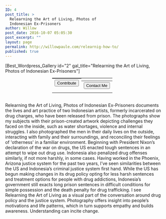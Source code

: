 ```yaml
---
ID: 4
post_title: >
  Relearning the Art of Living, Photos of
  Indonesian Ex-Prisoners
author: Willow
post_date: 2016-10-07 05:05:30
post_excerpt: ""
layout: page
permalink: http://willowpaule.com/relearnig-how-to/
published: true
---
```

[Best_Wordpress_Gallery id="2" gal_title="Relearning the Art of Living, Photos of Indonesian Ex-Prisoners"]
<table style="width: 40%; margin: 0 auto; margin-top: 0px;">
<tbody>
<tr>
<th style="display: inline-block;"><form action="https://www.paypal.com/cgi-bin/webscr" method="post" target="_blank"><input name="cmd" type="hidden" value="_s-xclick" /><input name="hosted_button_id" type="hidden" value="E3ATMCWXJ4WUU" /><input style="display: none; margin: 0 auto;" alt="PayPal - The safer, easier way to pay online!" name="submit" type="image" /><button class="btn-lg">Contribute</button></form></th>
<th style="display: inline-block;"><a href="http://willowpaule.com/contact/"><button class="btn-lg">Contact Me</button></a></th>
</tr>
</tbody>
</table>
&nbsp;

Relearning the Art of Living, Photos of Indonesian Ex-Prisoners documents the lives and art practice of two Indonesian artists, formerly incarcerated on drug charges, who have been released from prison. The photographs show my subjects with their prison-created artwork depicting challenges they faced on the inside, such as water shortages, violence and internal struggles. I also photographed the men in their daily lives on the outside, interacting with family and their surroundings, and reconciling their feelings of 'otherness' in a familiar environment.
Beginning with President Nixon’s declaration of the war on drugs, the US enacted tough sentences in an attempt to wipe out drug use. Indonesia also penalized drug offenses similarly, if not more harshly, in some cases. Having worked in the Phoenix, Arizona justice system for the past two years, I’ve seen similarities between the US and Indonesia’s criminal justice system first hand. While the US has begun making changes in its drug policy opting for less harsh sentences and treatment options for people with drug addictions, Indonesia’s government still exacts long prison sentences in difficult conditions for simple possession and the death penalty for drug trafficking.
I see Relearning the Art of Living as a visual part of the conversation around drug policy and the justice system. Photography offers insight into people’s motivations and life patterns, which in turn supports empathy and builds awareness. Understanding can incite change.